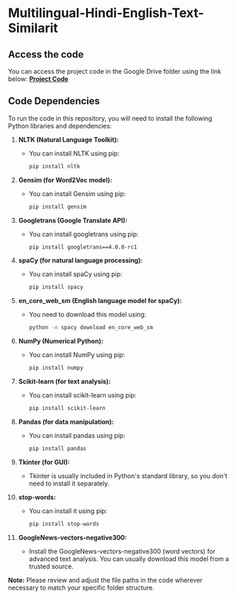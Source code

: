 # Multilingual-Hindi-English-Text-Similarit
## Access the code

You can access the project code  in the Google Drive folder using the link below:
[**Project Code**](https://drive.google.com/drive/folders/1PoZMdUadXlpONh48K7FByoZQ2Wef2mLU?usp=sharing)

## Code Dependencies

To run the code in this repository, you will need to install the following Python libraries and dependencies:

1. **NLTK (Natural Language Toolkit):**
   - You can install NLTK using pip:
     ```bash
     pip install nltk
     ```

2. **Gensim (for Word2Vec model):**
   - You can install Gensim using pip:
     ```bash
     pip install gensim
     ```

3. **Googletrans (Google Translate API):**
   - You can install googletrans using pip:
     ```bash
     pip install googletrans==4.0.0-rc1
     ```

4. **spaCy (for natural language processing):**
   - You can install spaCy using pip:
     ```bash
     pip install spacy
     ```

5. **en_core_web_sm (English language model for spaCy):**
   - You need to download this model using:
     ```bash
     python -m spacy download en_core_web_sm
     ```

6. **NumPy (Numerical Python):**
   - You can install NumPy using pip:
     ```bash
     pip install numpy
     ```

7. **Scikit-learn (for text analysis):**
   - You can install scikit-learn using pip:
     ```bash
     pip install scikit-learn
     ```

8. **Pandas (for data manipulation):**
   - You can install pandas using pip:
     ```bash
     pip install pandas
     ```

9. **Tkinter (for GUI):**
   - Tkinter is usually included in Python's standard library, so you don't need to install it separately.

10. **stop-words:**
    - You can install it using pip:
      ```bash
      pip install stop-words
      ```

11. **GoogleNews-vectors-negative300:**
    - Install the GoogleNews-vectors-negative300 (word vectors) for advanced text analysis. You can usually download this model from a trusted source.

**Note:** Please review and adjust the file paths in the code wherever necessary to match your specific folder structure.
